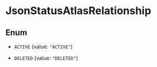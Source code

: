 

# JsonStatusAtlasRelationship

## Enum


* `ACTIVE` (value: `"ACTIVE"`)

* `DELETED` (value: `"DELETED"`)



